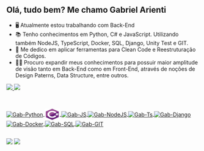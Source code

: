 ## Olá, tudo bem? Me chamo Gabriel Arienti

- 🖥️ Atualmente estou trabalhando com Back-End
- 📚 Tenho conhecimentos em Python, C# e JavaScript. Utilizando também NodeJS, TypeScript, Docker, SQL, Django, Unity Test e GIT.
- 🏹 Me dedico em aplicar ferramentas para Clean Code e Reestruturação de Códigos. 
- 🧑‍💻 Procuro expandir meus conhecimentos para possuir maior amplitude de visão tanto em Back-End como em Front-End, através de noções de Design Paterns, Data Structure, entre outros. 

<div align="left">
  <a href="https://https://github.com/GabrielArienti">
  <img height="150em" src="https://github-readme-stats.vercel.app/api?username=GabrielArienti&show_icons=true&theme=discord_old_blurple&include_all_commits=true&count_private=true"/>
 <img height="150em" src="https://github-readme-stats.vercel.app/api/top-langs/?username=GabrielArienti&layout=compact&langs_count=7&theme=discord_old_blurple"/>
</div>

 ##
  
  <div style="display: inline_block"><br>
  <img align="center" alt="Gab-Python" height="30" width="40" src="https://cdn.jsdelivr.net/gh/devicons/devicon/icons/python/python-original.svg">
  <img align="center" alt="Rab-Csharp" height="30" width="40" src="https://raw.githubusercontent.com/devicons/devicon/master/icons/csharp/csharp-original.svg">
  <img align="center" alt="Gab-JS" height="30" width="40" src="https://cdn.jsdelivr.net/gh/devicons/devicon/icons/javascript/javascript-original.svg">
  <img align="center" alt="Gab-NodeJS" height="30" width="40" src="https://cdn.jsdelivr.net/gh/devicons/devicon/icons/nodejs/nodejs-original.svg">
  <img align="center" alt="Gab-Ts" height="30" width="40" src="https://cdn.jsdelivr.net/gh/devicons/devicon/icons/typescript/typescript-original.svg">
  <img align="center" alt="Gab-Django" height="30" width="40" src="https://cdn.jsdelivr.net/gh/devicons/devicon/icons/django/django-plain.svg">
  <img align="center" alt="Gab-Docker" height="30" width="40" src="https://cdn.jsdelivr.net/gh/devicons/devicon/icons/docker/docker-original.svg">
  <img align="center" alt="Gab-SQL" height="30" width="40" src="https://cdn.jsdelivr.net/gh/devicons/devicon/icons/mysql/mysql-original.svg">
  <img align="center" alt="Gab-GIT" height="30" width="40" src="https://cdn.jsdelivr.net/gh/devicons/devicon/icons/git/git-original.svg">
  
</div>
  
  ##
  
  <div>  
  <a href = "mailto:gabriel17out@hotmail.com"><img src="https://img.shields.io/badge/-Gmail-%23333?style=for-the-badge&logo=gmail&logoColor=white" target="_blank"></a>
  <a href="https://www.linkedin.com/in/gabriel-arienti-barbieri-556310242/" target="_blank"><img src="https://img.shields.io/badge/-LinkedIn-%230077B5?style=for-the-badge&logo=linkedin&logoColor=white" target="_blank"></a> 
 

 
</div>

